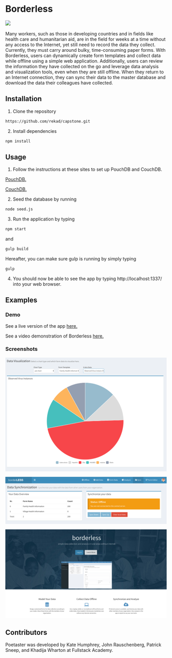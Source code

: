 # Borderless
[<img src="https://img.shields.io/badge/Made%20at-Fullstack%20Academy-ed1c24.svg?style=flat-square">](http://fullstackacademy.com/)

Many workers, such as those in developing countries and in fields like health care and humanitarian aid, are in the field for weeks at a time without any access to the Internet, yet still need to record the data they collect. Currently, they must carry around bulky, time-consuming paper forms. With Borderless, users can dynamically create form templates and collect data while offline using a simple web application. Additionally, users can review the information they have collected on the go and leverage data analysis and visualization tools, even when they are still offline. When they return to an Internet connection, they can sync their data to the master database and download the data their colleagues have collected.

## Installation

1. Clone the repository

  ```bash
https://github.com/rekad/capstone.git
```

2. Install dependencies

  ```bash
npm install
```

## Usage

1. Follow the instructions at these sites to set up PouchDB and CouchDB.

[PouchDB.](https://pouchdb.com/guides/setup-pouchdb.html)

[CouchDB.](https://pouchdb.com/guides/setup-couchdb.html)

2. Seed the database by running
  ```bash
node seed.js
```

3. Run the application by typing
  ```bash
npm start
```
and
  ```bash
gulp build
```
Hereafter, you can make sure gulp is running by simply typing
  ```bash
gulp
```

4. You should now be able to see the app by typing http://localhost:1337/ into your web browser.

## Examples

### Demo

See a live version of the app [here.](http://goborderless.org/)

See a video demonstration of Borderless [here.](http://www.fullstackacademy.com/final-projects/borderless)

### Screenshots

![Screenshot 1](/screenshot1.png/)

![Screenshot 2](/screenshot2.png/)

![Screenshot 3](/screenshot3.png/)

## Contributors

Poetaster was developed by Kate Humphrey, John Rauschenberg, Patrick Sneep, and Khadija Wharton at Fullstack Academy.

